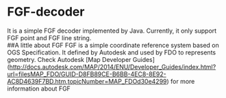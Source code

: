 # FGF-decoder
It is a simple FGF decoder implemented by Java. Currently, it only support FGF point and FGF line string.  
##A little about FGF
FGF is a simple coordinate reference system based on OGS Specification. It defined by Autodesk and used by FDO to represents geometry. Check Autodesk [Map Developer Guides] (http://docs.autodesk.com/MAP/2014/ENU/Developer_Guides/index.html?url=filesMAP_FDO/GUID-D8FB89CE-B6BB-4EC8-8E92-AC8D4639F7BD.htm,topicNumber=MAP_FDOd30e4299) for more information about FGF
